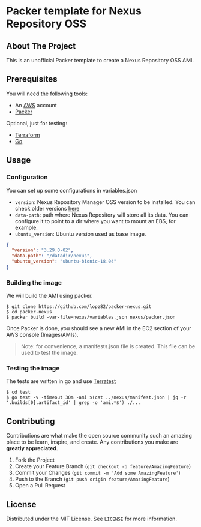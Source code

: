 # Packer template for Nexus Repository OSS

## About The Project

This is an unofficial Packer template to create a Nexus Repository OSS AMI.


## Prerequisites

You will need the following tools:

* An [AWS](https://aws.amazon.com/?nc2=h_lg) account
* [Packer](https://learn.hashicorp.com/tutorials/packer/getting-started-install)

Optional, just for testing:

* [Terraform](https://www.terraform.io/downloads.html)
* [Go](https://golang.org/doc/install)

## Usage

### Configuration

You can set up some configurations in variables.json

* `version`: Nexus Repository Manager OSS version to be installed. You can check older versions [here](https://help.sonatype.com/repomanager3/download/download-archives---repository-manager-3)
* `data-path`: path where Nexus Repository will store all its data. You can configure it to point to a dir where you want to mount an EBS, for example.
* `ubuntu_version`: Ubuntu version used as base image.

```json
{
  "version": "3.29.0-02",
  "data-path": "/datadir/nexus",
  "ubuntu_version": "ubuntu-bionic-18.04"
}
```

### Building the image

We will build the AMI using packer.

```shell
$ git clone https://github.com/lopz82/packer-nexus.git
$ cd packer-nexus
$ packer build -var-file=nexus/variables.json nexus/packer.json
```

Once Packer is done, you should see a new AMI in the EC2 section of your AWS console (Images/AMIs).

> Note: for convenience, a manifests.json file is created. This file can be used to test the image.

### Testing the image

The tests are written in go and use [Terratest](https://terratest.gruntwork.io/)

```shell
$ cd test
$ go test -v -timeout 30m -ami $(cat ../nexus/manifest.json | jq -r '.builds[0].artifact_id' | grep -o 'ami.*$') ./...
```

## Contributing

Contributions are what make the open source community such an amazing place to be learn, inspire, and create. Any contributions you make are **greatly appreciated**.

1. Fork the Project
2. Create your Feature Branch (`git checkout -b feature/AmazingFeature`)
3. Commit your Changes (`git commit -m 'Add some AmazingFeature'`)
4. Push to the Branch (`git push origin feature/AmazingFeature`)
5. Open a Pull Request

## License

Distributed under the MIT License. See `LICENSE` for more information.
